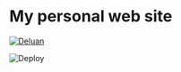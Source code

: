 # My personal web site

[![Deluan](https://www.deluan.com/images/avatars/deluan-manga.png)](www.deluan.com)

![Deploy](https://img.shields.io/netlify/a06a9243-e7d4-41e5-9162-cf5d860cae7f)
